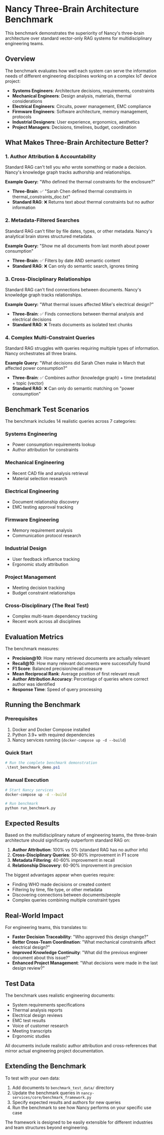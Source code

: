 # Nancy Three-Brain Architecture Benchmark

This benchmark demonstrates the superiority of Nancy's three-brain architecture over standard vector-only RAG systems for multidisciplinary engineering teams.

## Overview

The benchmark evaluates how well each system can serve the information needs of different engineering disciplines working on a complex IoT device project:

- **Systems Engineers**: Architecture decisions, requirements, constraints
- **Mechanical Engineers**: Design analysis, materials, thermal considerations  
- **Electrical Engineers**: Circuits, power management, EMC compliance
- **Firmware Engineers**: Software architecture, memory management, protocols
- **Industrial Designers**: User experience, ergonomics, aesthetics
- **Project Managers**: Decisions, timelines, budget, coordination

## What Makes Three-Brain Architecture Better?

### 1. Author Attribution & Accountability
Standard RAG can't tell you *who* wrote something or made a decision. Nancy's knowledge graph tracks authorship and relationships.

**Example Query:** "Who defined the thermal constraints for the enclosure?"
- **Three-Brain**: ✅ "Sarah Chen defined thermal constraints in thermal_constraints_doc.txt"
- **Standard RAG**: ❌ Returns text about thermal constraints but no author information

### 2. Metadata-Filtered Searches
Standard RAG can't filter by file dates, types, or other metadata. Nancy's analytical brain stores structured metadata.

**Example Query:** "Show me all documents from last month about power consumption"
- **Three-Brain**: ✅ Filters by date AND semantic content
- **Standard RAG**: ❌ Can only do semantic search, ignores timing

### 3. Cross-Disciplinary Relationships
Standard RAG can't find connections between documents. Nancy's knowledge graph tracks relationships.

**Example Query:** "What thermal issues affected Mike's electrical design?"
- **Three-Brain**: ✅ Finds connections between thermal analysis and electrical decisions
- **Standard RAG**: ❌ Treats documents as isolated text chunks

### 4. Complex Multi-Constraint Queries
Standard RAG struggles with queries requiring multiple types of information. Nancy orchestrates all three brains.

**Example Query:** "What decisions did Sarah Chen make in March that affected power consumption?"
- **Three-Brain**: ✅ Combines author (knowledge graph) + time (metadata) + topic (vector)
- **Standard RAG**: ❌ Can only do semantic matching on "power consumption"

## Benchmark Test Scenarios

The benchmark includes 14 realistic queries across 7 categories:

### Systems Engineering
- Power consumption requirements lookup
- Author attribution for constraints

### Mechanical Engineering  
- Recent CAD file and analysis retrieval
- Material selection research

### Electrical Engineering
- Document relationship discovery
- EMC testing approval tracking

### Firmware Engineering
- Memory requirement analysis
- Communication protocol research

### Industrial Design
- User feedback influence tracking
- Ergonomic study attribution

### Project Management
- Meeting decision tracking
- Budget constraint relationships

### Cross-Disciplinary (The Real Test)
- Complex multi-team dependency tracking
- Recent work across all disciplines

## Evaluation Metrics

The benchmark measures:

- **Precision@10**: How many retrieved documents are actually relevant
- **Recall@10**: How many relevant documents were successfully found
- **F1 Score**: Balanced precision/recall measure
- **Mean Reciprocal Rank**: Average position of first relevant result
- **Author Attribution Accuracy**: Percentage of queries where correct author was identified
- **Response Time**: Speed of query processing

## Running the Benchmark

### Prerequisites
1. Docker and Docker Compose installed
2. Python 3.9+ with required dependencies
3. Nancy services running (`docker-compose up -d --build`)

### Quick Start
```powershell
# Run the complete benchmark demonstration
.\test_benchmark_demo.ps1
```

### Manual Execution
```bash
# Start Nancy services
docker-compose up -d --build

# Run benchmark
python run_benchmark.py
```

## Expected Results

Based on the multidisciplinary nature of engineering teams, the three-brain architecture should significantly outperform standard RAG on:

1. **Author Attribution**: 100% vs 0% (standard RAG has no author info)
2. **Cross-Disciplinary Queries**: 50-80% improvement in F1 score
3. **Metadata Filtering**: 40-60% improvement in recall
4. **Relationship Discovery**: 60-90% improvement in precision

The biggest advantages appear when queries require:
- Finding WHO made decisions or created content
- Filtering by time, file type, or other metadata  
- Discovering connections between documents/people
- Complex queries combining multiple constraint types

## Real-World Impact

For engineering teams, this translates to:

- **Faster Decision Traceability**: "Who approved this design change?"
- **Better Cross-Team Coordination**: "What mechanical constraints affect electrical design?"
- **Improved Knowledge Continuity**: "What did the previous engineer document about this issue?"
- **Enhanced Project Management**: "What decisions were made in the last design review?"

## Test Data

The benchmark uses realistic engineering documents:
- System requirements specifications
- Thermal analysis reports
- Electrical design reviews
- EMC test results
- Voice of customer research
- Meeting transcripts
- Ergonomic studies

All documents include realistic author attribution and cross-references that mirror actual engineering project documentation.

## Extending the Benchmark

To test with your own data:

1. Add documents to `benchmark_test_data/` directory
2. Update the benchmark queries in `nancy-services/core/benchmark_framework.py`
3. Specify expected results and authors for new queries
4. Run the benchmark to see how Nancy performs on your specific use case

The framework is designed to be easily extensible for different industries and team structures beyond engineering.